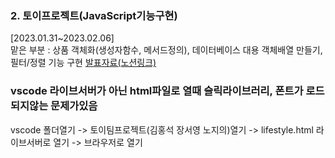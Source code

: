 


<h3>2. 토이프로젝트(JavaScript기능구현)</h3>
[2023.01.31~2023.02.06]<br>
맡은 부분 : 상품 객체화(생성자함수, 메서드정의), 데이터베이스 대용 객체배열 만들기, 필터/정렬 기능 구현
<a href="https://www.notion.so/hongdolscoding/HTML-CSS-Javascript-1-4-d72a2b6eed214b46b7e4279cfcd0f5c3"> 발표자료(노션링크)</a>

<h3>vscode 라이브서버가 아닌 html파일로 열때 슬릭라이브러리, 폰트가 로드되지않는 문제가있음</h3>
vscode 폴더열기 -> 토이팀프로젝트(김홍석 장서영 노지의)열기 -> lifestyle.html 라이브서버로 열기 -> 브라우저로 열기